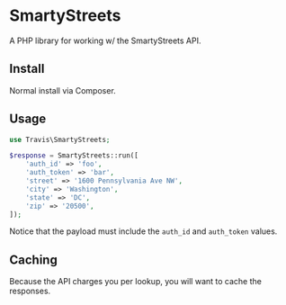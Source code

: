 # SmartyStreets

A PHP library for working w/ the SmartyStreets API.

## Install

Normal install via Composer.

## Usage

```php
use Travis\SmartyStreets;

$response = SmartyStreets::run([
	'auth_id' => 'foo',
	'auth_token' => 'bar',
    'street' => '1600 Pennsylvania Ave NW',
    'city' => 'Washington',
    'state' => 'DC',
    'zip' => '20500',
]);
```

Notice that the payload must include the ``auth_id`` and ``auth_token`` values.

## Caching

Because the API charges you per lookup, you will want to cache the responses.
